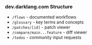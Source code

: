 
### dev.darklang.com Structure
- `/flows` - documented workflows
- `/glossary` - key terms and concepts
- `/patches/[id]` - patch viewer
- `/compare/main...feature` - diff viewer
- `/todos` - community input requests
